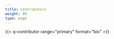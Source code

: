```yaml
---
title: Contributors
weight: 80
type: page
---
```


{{< q-contributor range="primary" format="bio" >}}
